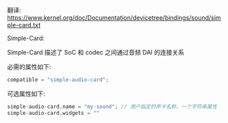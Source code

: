 

翻译:
https://www.kernel.org/doc/Documentation/devicetree/bindings/sound/simple-card.txt


Simple-Card:

Simple-Card 描述了 SoC 和 codec 之间通过音频 DAI 的连接关系

必需的属性如下:

```js
compatible = "simple-audio-card";
```

可选属性如下:
```js
simple-audio-card,name = "my-sound"; // 用户指定的声卡名称，一个字符串属性
simple-audio-card,widgets = ""
```
